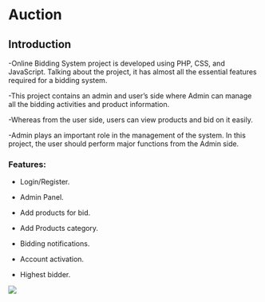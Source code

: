 # Auction
## Introduction
-Online Bidding System project is developed using PHP, CSS, and JavaScript. Talking about the project, it has almost all the essential features required for a bidding system.

-This project contains an admin and user’s side where Admin can manage all the bidding activities and product information. 

-Whereas from the user side, users can view products and bid on it easily. 

-Admin plays an important role in the management of the system. In this project, the user should perform major functions from the Admin side.

### Features:

- Login/Register.

- Admin Panel.

- Add products for bid.

- Add Products category.

- Bidding notifications.

- Account activation.

- Highest bidder.


<p><img align="center" src="https://code-projects.org/wp-content/uploads/2018/10/Screenshot-onlineBiddingSystem.png" /></p>
